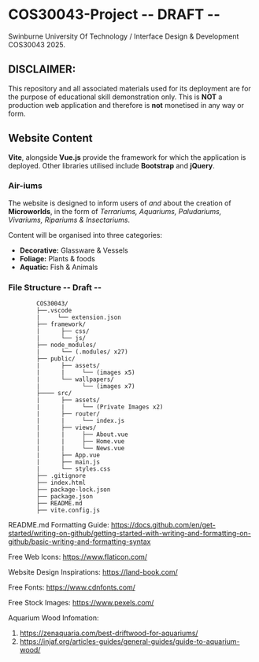 # COS30043-Project -- DRAFT --
Swinburne University Of Technology / Interface Design &amp; Development COS30043 2025. 

## DISCLAIMER: 
This repository and all associated materials used for its deployment are for the purpose of educational skill demonstration only. This is **NOT** a production web application and therefore is **not** monetised in any way or form.

## Website Content
**Vite**, alongside **Vue.js** provide the framework for which the application is deployed. Other libraries utilised include **Bootstrap** and **jQuery**.

### Air-iums 
The website is designed to inform users of *and* about the creation of **Microworlds**, in the form of *Terrariums, Aquariums, Paludariums, Vivariums, Ripariums & Insectariums*. 

Content will be organised into three categories:
+ **Decorative:** Glassware & Vessels
+ **Foliage:** Plants & foods
+ **Aquatic:** Fish & Animals

### File Structure -- Draft -- 
            COS30043/
            ├──.vscode
            |     └── extension.json
            ├── framework/
            |      ├── css/
            |      └── js/
            ├── node_modules/
            |      └── (.modules/ x27)
            ├── public/
            |      ├── assets/
            |      |     └── (images x5)
            |      └── wallpapers/
            |            └── (images x7)
            ├──── src/
            |      ├── assets/
            |      |     └── (Private Images x2)
            |      ├── router/
            |      |     └── index.js 
            |      ├── views/
            |      |     ├── About.vue
            |      |     ├── Home.vue
            |      |     └── News.vue
            |      ├── App.vue
            |      ├── main.js
            |      └── styles.css
            ├── .gitignore
            ├── index.html
            ├── package-lock.json
            ├── package.json
            ├── README.md
            ├── vite.config.js

README.md Formatting Guide: https://docs.github.com/en/get-started/writing-on-github/getting-started-with-writing-and-formatting-on-github/basic-writing-and-formatting-syntax 

Free Web Icons: https://www.flaticon.com/

Website Design Inspirations: https://land-book.com/

Free Fonts: https://www.cdnfonts.com/

Free Stock Images: https://www.pexels.com/

Aquarium Wood Infomation: 
1. https://zenaquaria.com/best-driftwood-for-aquariums/
2. https://injaf.org/articles-guides/general-guides/guide-to-aquarium-wood/ 